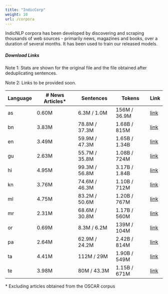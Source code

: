 ```yaml
---
title: "IndicCorp"
weight: 10
url: /corpora
---
```


IndicNLP corpora has been developed by discovering and scraping thousands of web sources - primarily news, magazines and books, over a duration of several months. It has been used to train our released models.

##### Download Links

Note 1: Stats are shown for the original file and the file obtained after deduplicating sentences.

Note 2: Links to be provided soon.


| Language | \# News Articles* | Sentences     | Tokens        | Link     |
| -------- | ----------------- | ------------- | ------------- | -------- |
| as       | 0.60M             | 6.3M / 1.0M   | 156M / 36.9M  | [link]() |
| bn       | 3.83M             | 78.8M / 37.3M | 1.68B / 815M  | [link]() |
| en       | 3.49M             | 59.9M / 47.3M | 1.65B / 1.34B | [link]() |
| gu       | 2.63M             | 55.7M / 35.8M | 1.08B / 724M  | [link]() |
| hi       | 4.95M             | 99.3M / 56.8M | 3.17B / 1.84B | [link]() |
| kn       | 3.76M             | 74.6M / 46.3M | 1.10B / 712M  | [link]() |
| ml       | 4.75M             | 83.2M / 50.6M | 1.20B / 767M  | [link]() |
| mr       | 2.31M             | 68.6M / 30.8M | 1.17B / 560M  | [link]() |
| or       | 0.69M             | 8.3M / 6.2M   | 139M / 104M   | [link]() |
| pa       | 2.64M             | 62.9M / 24.2M | 2.42B / 814M  | [link]() |
| ta       | 4.41M             | 112M / 29M    | 1.90B / 549M  | [link]() |
| te       | 3.98M             | 80M / 43.3M   | 1.15B / 671M  | [link]() |



\* Excluding articles obtained from the OSCAR corpus
